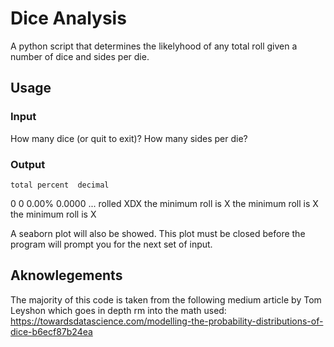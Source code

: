 # Dice Analysis
A python script that determines the likelyhood of any total roll given a number of dice and sides per die.

## Usage

### Input
How many dice (or quit to exit)?
How many sides per die?

### Output
    total percent  decimal
0       0   0.00%   0.0000
...
rolled XDX
the minimum roll is X
the minimum roll is X
the minimum roll is X

A seaborn plot will also be showed. This plot must be closed before the program will prompt you for the next set of input.

## Aknowlegements
The majority of this code is taken from the following medium article by Tom Leyshon which goes in depth rm into the math used:
https://towardsdatascience.com/modelling-the-probability-distributions-of-dice-b6ecf87b24ea 